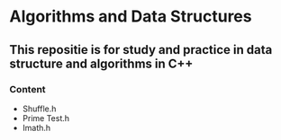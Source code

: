 # Algorithms and Data Structures

## This repositie is for study and practice in data structure and algorithms in C++

### Content
    
   - Shuffle.h
   - Prime Test.h
   - Imath.h
